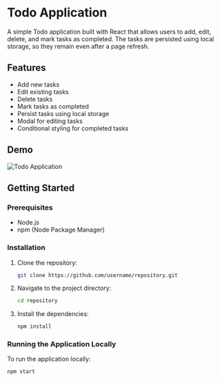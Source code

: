 # Todo Application

A simple Todo application built with React that allows users to add, edit, delete, and mark tasks as completed. The tasks are persisted using local storage, so they remain even after a page refresh.

## Features

- Add new tasks
- Edit existing tasks
- Delete tasks
- Mark tasks as completed
- Persist tasks using local storage
- Modal for editing tasks
- Conditional styling for completed tasks

## Demo

![Todo Application](screenshot.png) 

## Getting Started

### Prerequisites

- Node.js
- npm (Node Package Manager)

### Installation

1. Clone the repository:

    ```bash
    git clone https://github.com/username/repository.git
    ```

2. Navigate to the project directory:

    ```bash
    cd repository
    ```

3. Install the dependencies:

    ```bash
    npm install
    ```

### Running the Application Locally

To run the application locally:

```bash
npm start
